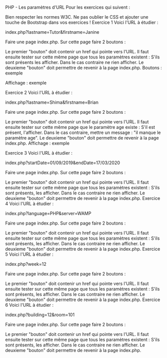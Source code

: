 PHP - Les paramètres d'URL
Pour les exercices qui suivent :

Bien respecter les normes W3C.
Ne pas oublier le CSS et ajouter une touche de Bootstrap dans vos exercices !
Exercice 1
Voici l'URL à étudier :

index.php?lastname=Tutor&firstname=Janine

Faire une page index.php.
Sur cette page faire 2 boutons :

Le premier "bouton" doit contenir un href qui pointe vers l'URL. Il faut ensuite tester sur cette même page que tous les paramètres existent :
S'ils sont présents les afficher.
Dans le cas contraire ne rien afficher.
Le deuxieme "bouton" doit permettre de revenir à la page index.php.
Boutons :
exemple

Affichage :
exemple

Exercice 2
Voici l'URL à étudier :

index.php?lastname=Shima&firstname=Brian

Faire une page index.php.
Sur cette page faire 2 boutons :

Le premier "bouton" doit contenir un href qui pointe vers l'URL. Il faut ensuite tester sur cette même page que le paramètre age existe :
S'il est présent, l'afficher.
Dans le cas contraire, mettre un message : "il manque le paramètre age".
Le deuxieme "bouton" doit permettre de revenir à la page index.php.
Affichage :
exemple

Exercice 3
Voici l'URL à étudier :

index.php?startDate=01/09/2019&endDate=17/03/2020

Faire une page index.php.
Sur cette page faire 2 boutons :

Le premier "bouton" doit contenir un href qui pointe vers l'URL. Il faut ensuite tester sur cette même page que tous les paramètres existent :
S'ils sont présents, les afficher.
Dans le cas contraire ne rien afficher.
Le deuxieme "bouton" doit permettre de revenir à la page index.php.
Exercice 4
Voici l'URL à étudier :

index.php?language=PHP&server=WAMP

Faire une page index.php.
Sur cette page faire 2 boutons :

Le premier "bouton" doit contenir un href qui pointe vers l'URL. Il faut ensuite tester sur cette même page que tous les paramètres existent :
S'ils sont présents, les afficher.
Dans le cas contraire ne rien afficher.
Le deuxieme "bouton" doit permettre de revenir à la page index.php.
Exercice 5
Voici l'URL à étudier :

index.php?week=12

Faire une page index.php.
Sur cette page faire 2 boutons :

Le premier "bouton" doit contenir un href qui pointe vers l'URL. Il faut ensuite tester sur cette même page que tous les paramètres existent :
S'ils sont présents, les afficher.
Dans le cas contraire ne rien afficher.
Le deuxieme "bouton" doit permettre de revenir à la page index.php.
Exercice 6
Voici l'URL à étudier :

index.php?building=12&room=101

Faire une page index.php.
Sur cette page faire 2 boutons :

Le premier "bouton" doit contenir un href qui pointe vers l'URL. Il faut ensuite tester sur cette même page que tous les paramètres existent :
S'ils sont présents, les afficher.
Dans le cas contraire ne rien afficher.
Le deuxieme "bouton" doit permettre de revenir à la page index.php.
